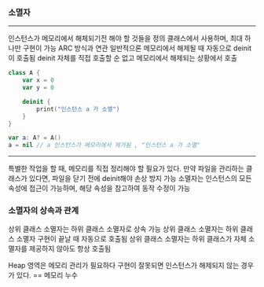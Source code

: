 ### 소멸자
---
인스턴스가 메모리에서 해체되기전 해야 할 것들을 정의
클래스에서 사용하며, 최대 하나만 구현이 가능
ARC 방식과 연관
일반적으론 메모리에서 해제될 때 자동으로 deinit이 호출됨
deinit 자체를 직접 호출할 순 없고 메모리에서 해제되는 상황에서 호출


```swift
class A {
    var x = 0
    var y = 0

    deinit {
        print("인스턴스 a 가 소멸")
    }
}

var a: A? = A()
a = nil // a 인스턴스가 메모리에서 제거됨 , "인스턴스 a 가 소멸"
```
---
특별한 작업을 할 때, 메모리를 직접 정리해야 할 필요가 있다.
만약 파일을 관리하는 클래스가 있다면, 파일을 닫기 전에 deinit해야 손상 방지 가능
소멸자는 인스턴스의 모든 속성에 접근이 가능하며, 해당 속성을 참고하여 동작 수정이 가능

### 소멸자의 상속과 관계
상위 클래스 소멸자는 하위 클래스 소멸자로 상속 가능
상위 클래스 소멸자는 하위 클래스 소멸자 구현이 끝날 때 자동으로 호출됨
상위 클래스 소멸자는 하위 클래스가 자체 소멸자를 제공하지 않아도 항상 호출됨

Heap 영역은 메모리 관리가 필요하다
구현이 잘못되면 인스턴스가 해제되지 않는 경우가 있다. == 메모리 누수